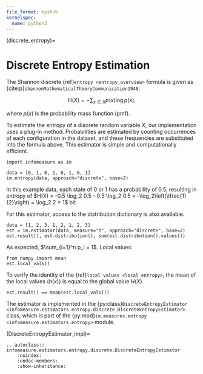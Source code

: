```yaml
---
file_format: mystnb
kernelspec:
  name: python3
---
```


(discrete_entropy)=
# Discrete Entropy Estimation
The Shannon discrete {ref}`entropy <entropy_overview>` formula is given as {cite:p}`shannonMathematicalTheoryCommunication1948`:

$$
H(X) = -\sum_{x \in X} p(x) \log p(x),
$$

where $p(x)$ is the probability mass function (pmf).

To estimate the entropy of a discrete random variable $X$, our implementation uses a plug-in method. Probabilities are estimated by counting occurrences of each configuration in the dataset, and these frequencies are substituted into the formula above. This estimator is simple and computationally efficient.

```{code-cell}
import infomeasure as im

data = [0, 1, 0, 1, 0, 1, 0, 1]
im.entropy(data, approach="discrete", base=2)
```

In this example data, each state of $0$ or $1$ has a probability of $0.5$, resulting in entropy of
$H(X) = -0.5 \log_2 0.5 - 0.5 \log_2 0.5 = -\log_2\left(\tfrac{1}{2}\right) = \log_2 2 = 1$ bit.

For this estimator, access to the distribution dictionary is also available.
```{code-cell}
data = [1, 2, 3, 1, 2, 1, 2, 3]
est = im.estimator(data, measure="h", approach="discrete", base=2)
est.result(), est.distribution(), sum(est.distribution().values())
```

As expected, $\sum_{i=1}^n p_i = 1$.
Local values:

```{code-cell}
from numpy import mean
est.local_vals()
```

To verify the identity of the {ref}`local values <local entropy>`, the mean of the local values $\langle h(x) \rangle$ is equal to the global value $H(X)$.

```{code-cell}
est.result() == mean(est.local_vals())
```

The estimator is implemented in the {py:class}`DiscreteEntropyEstimator <infomeasure.estimators.entropy.discrete.DiscreteEntropyEstimator>` class,
which is part of the {py:mod}`im.measures.entropy <infomeasure.estimators.entropy>` module.


(DiscreteEntropyEstimator_impl)=
```{eval-rst}
.. autoclass:: infomeasure.estimators.entropy.discrete.DiscreteEntropyEstimator
    :noindex:
    :undoc-members:
    :show-inheritance:
```
